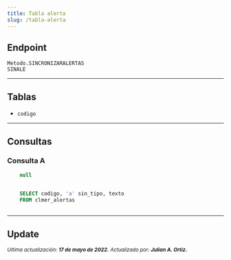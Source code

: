 ```yaml
---
title: Tabla alerta
slug: /tabla-alerta
---
```



## Endpoint

```Metodo.SINCRONIZARALERTAS ```  
```SINALE```

***

## Tablas

- ```codigo```

***

## Consultas

### Consulta A

```js title="Condiciones"
    null
```

```sql title="Query"

    SELECT codigo, 'a' sin_tipo, texto
    FROM clmer_alertas
  
```

***


## Update

<div class="ultima-actualizacion">
  <small>
    <i>
      Ultima actualización:
      <b> 17 de mayo de 2022.</b>
    </i>
  </small>

  <small>
    <i>
      Actualizado por:
      <b> Julian A. Ortiz.</b>
    </i>
  </small>
</div>